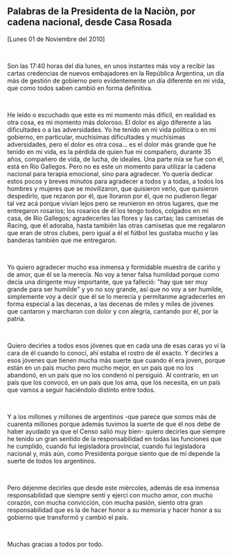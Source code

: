 Palabras de la Presidenta de la Naciòn, por cadena nacional, desde Casa Rosada
------------------------------------------------------------------------------

[Lunes 01 de Noviembre del 2010]

 

Son las 17:40 horas del día lunes, en unos instantes más voy a recibir
las cartas credencias de nuevos embajadores en la República Argentina,
un día más de gestión de gobierno pero evidentemente un día diferente en
mi vida, que como todos saben cambió en forma definitiva.

 

He leído o escuchado que este es mi momento más difícil, en realidad es
otra cosa, es mi momento más doloroso. El dolor es algo diferente a las
dificultades o a las adversidades. Yo he tenido en mi vida política o en
mi gobierno, en particular, muchísimas dificultades y muchísimas
adversidades, pero el dolor es otra cosa... es el dolor más grande que
he tenido en mi vida, es la pérdida de quien fue mi compañero, durante
35 años, compañero de vida, de lucha, de ideales. Una parte mía se fue
con él, está en Río Gallegos. Pero no es este un momento para utilizar
la cadena nacional para terapia emocional, sino para agradecer. Yo
quería dedicar estos pocos y breves minutos para agradecer a todos y a
todas, a todos los hombres y mujeres que se movilizaron, que quisieron
verlo, que quisieron despedirlo, que rezaron por él, que lloraron por
él, que no pudieron llegar tal vez acá porque vivían lejos pero se
reunieron en otros lugares, que me entregaron rosarios; los rosarios de
él los tengo todos, colgados en mi casa, de Río Gallegos; agradecerles
las flores y las cartas; las camisetas de Racing, que él adoraba, hasta
también las otras camisetas que me regalaron que eran de otros clubes,
pero igual a él el fútbol les gustaba mucho y las banderas también que
me entregaron.

 

Yo quiero agradecer mucho esa inmensa y formidable muestra de cariño y
de amor, que él se la merecía. No voy a tener falsa humildad porque como
decía una dirigente muy importante, que ya falleció: "hay que ser muy
grande para ser humilde" y yo no soy grande, así que no voy a ser
humilde, simplemente voy a decir que él se lo merecía y permítanme
agradecerles en forma especial a las decenas, a las decenas de miles y
miles de jóvenes que cantaron y marcharon con dolor y con alegría,
cantando por él, por la patria.

 

Quiero decirles a todos esos jóvenes que en cada una de esas caras yo vi
la cara de él cuando lo conocí, ahí estaba el rostro de él exacto. Y
decirles a esos jóvenes que tienen mucha más suerte que cuando él era
joven, porque están en un país mucho pero mucho mejor, en un país que no
los abandonó, en un país que no los condenó ni persiguió. Al contrario,
en un país que los convocó, en un país que los ama, que los necesita, en
un país que vamos a seguir haciéndolo distinto entre todos.

 

Y a los millones y millones de argentinos -que parece que somos más de
cuarenta millones porque además tuvimos la suerte de que él nos debe de
haber ayudado ya que el Censo salió muy bien- quiero decirles que
siempre he tenido un gran sentido de la responsabilidad en todas las
funciones que he cumplido, cuando fui legisladora provincial, cuando fui
legisladora nacional y, más aún, como Presidenta porque siento que de mí
depende la suerte de todos los argentinos.

 

Pero déjenme decirles que desde este miércoles, además de esa inmensa
responsabilidad que siempre sentí y ejercí con mucho amor, con mucho
corazón, con mucha convicción, con mucha pasión, siento otra gran
responsabilidad que es la de hacer honor a su memoria y hacer honor a su
gobierno que transformó y cambió el país.

 

Muchas gracias a todos por todo. 

 

       
